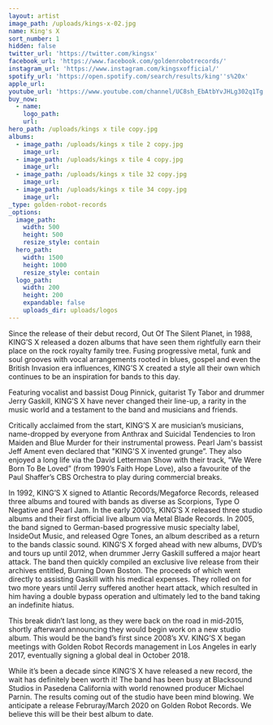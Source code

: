 ```yaml
---
layout: artist
image_path: /uploads/kings-x-02.jpg
name: King's X
sort_number: 1
hidden: false
twitter_url: 'https://twitter.com/kingsx'
facebook_url: 'https://www.facebook.com/goldenrobotrecords/'
instagram_url: 'https://www.instagram.com/kingsxofficial/'
spotify_url: 'https://open.spotify.com/search/results/king''s%20x'
apple_url:
youtube_url: 'https://www.youtube.com/channel/UC8sh_EbAtbYvJHLg302q1Tg'
buy_now:
  - name:
    logo_path:
    url:
hero_path: /uploads/kings x tile copy.jpg
albums:
  - image_path: /uploads/kings x tile 2 copy.jpg
    image_url:
  - image_path: /uploads/kings x tile 4 copy.jpg
    image_url:
  - image_path: /uploads/kings x tile 32 copy.jpg
    image_url:
  - image_path: /uploads/kings x tile 34 copy.jpg
    image_url:
_type: golden-robot-records
_options:
  image_path:
    width: 500
    height: 500
    resize_style: contain
  hero_path:
    width: 1500
    height: 1000
    resize_style: contain
  logo_path:
    width: 200
    height: 200
    expandable: false
    uploads_dir: uploads/logos
---
```


Since the release of their debut record, Out Of The Silent Planet, in 1988, KING’S X released a dozen albums that have seen them rightfully earn their place on the rock royalty family tree. Fusing progressive metal, funk and soul grooves with vocal arrangements rooted in blues, gospel and even the British Invasion era influences, KING’S X created a style all their own which continues to be an inspiration for bands to this day.

Featuring vocalist and bassist Doug Pinnick, guitarist Ty Tabor and drummer Jerry Gaskill, KING’S X have never changed their line-up, a rarity in the music world and a testament to the band and musicians and friends.

Critically acclaimed from the start, KING’S X are musician’s musicians, name-dropped by everyone from Anthrax and Suicidal Tendencies to Iron Maiden and Blue Murder for their instrumental prowess. Pearl Jam's bassist Jeff Ament even declared that "KING'S X invented grunge”. They also enjoyed a long life via the David Letterman Show with their track, “We Were Born To Be Loved” (from 1990’s Faith Hope Love), also a favourite of the Paul Shaffer’s CBS Orchestra to play during commercial breaks.

In 1992, KING’S X signed to Atlantic Records/Megaforce Records, released three albums and toured with bands as diverse as Scorpions, Type O Negative and Pearl Jam. In the early 2000’s, KING’S X released three studio albums and their first official live album via Metal Blade Records. In 2005, the band signed to German-based progressive music specialty label, InsideOut Music, and released Ogre Tones, an album described as a return to the bands classic sound. KING’S X forged ahead with new albums, DVD’s and tours up until 2012, when drummer Jerry Gaskill suffered a major heart attack. The band then quickly compiled an exclusive live release from their archives entitled, Burning Down Boston. The proceeds of which went directly to assisting Gaskill with his medical expenses. They rolled on for two more years until Jerry suffered another heart attack, which resulted in him having a double bypass operation and ultimately led to the band taking an indefinite hiatus.

This break didn’t last long, as they were back on the road in mid-2015, shortly afterward announcing they would begin work on a new studio album. This would be the band’s first since 2008’s XV. KING’S X began meetings with Golden Robot Records management in Los Angeles in early 2017, eventually signing a global deal in October 2018.

While it’s been a decade since KING’S X have released a new record, the wait has definitely been worth it\! The band has been busy at Blacksound Studios in Pasedena California with world renowned producer Michael Parnin. The results coming out of the studio have been mind blowing. We anticipate a release Februray/March 2020 on Golden Robot Records. We believe this will be their best album to date.
